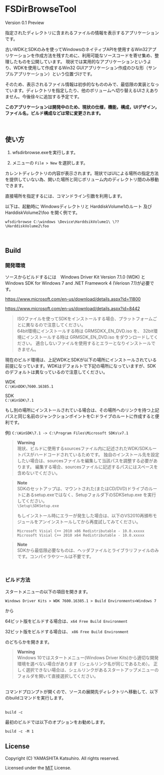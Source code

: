 # FSDirBrowseTool
 
Version 0.1 Preview

指定されたディレクトリに含まれるファイルの情報を表示するアプリケーションです。

古いWDKとSDKのみを使ってWindowsのネイティブAPIを使用するWin32アプリケーションを作成方法を残すために、利用可能なソースコードを寄せ集め、整理したものを公開しています。
現状では実用的なアプリケーションというより、WDKを使用して作成するWin32 GUIアプリケーション作成のひな形（サンプルアプリケーション）という位置づけです。

そのため、表示されるファイル情報は初歩的なもののみで、最低限の実装となっています。ディレクトリを指定したり、他のボリュームへ切り替えるUIさえありません。今後徐々に追加する予定です。

**このアプリケーションは開発中のため、現状の仕様，機能，構成，UIデザイン，ファイル名，ビルド構成などは常に変更されます。**

<br>

## 使い方

1. wfsdirbrowse.exeを実行します。

1. メニューの `File > New` を選択します。

カレントディレクトリの内容が表示されます。現状ではUIによる場所の指定方法を提供していない為、開いた場所と同じボリューム内のディレクトリ間のみ移動できます。

直接場所を指定するには、コマンドライン引数を利用します。

以下は、起動時に Windowsディレクトリと HarddiskVolume1のルート 及び HarddiskVolume2\foo を開く例です。


    wfsdirbrowse C:\windows \Device\HarddsikVolume1\ \??\HarddiskVolume2\foo

<br>

## Build

### 開発環境
ソースからビルドするには　Windows Driver Kit Version 7.1.0 (WDK) と Windows SDK for Windows 7 and .NET Framework 4 (Veriosn 7.1)が必要です。

https://www.microsoft.com/en-us/download/details.aspx?id=11800

https://www.microsoft.com/en-us/download/details.aspx?id=8442

>ISOファイルを使ってSDKをインストールする場合、プラットフォームごとに異なるので注意してください。   
>64bit環境にインストールする時は GRMSDKX_EN_DVD.iso を、
>32bit環境にインストールする時は GRMSDK_EN_DVD.iso をダウンロードしてください。
>適合しないファイルを使用するとエラーとなりインストールできません。



現在のビルド環境は、上記WDKとSDKが以下の場所にインストールされている前提になっています。WDKはデフォルトで下記の場所になっていますが、SDKのデフォルトは異なっているので注意してください。

WDK   
`C:\WinDDK\7600.16385.1`

SDK   
`C:\WinSDK\7.1`

もし別の場所にインストールされている場合は、その場所へのリンクを持つ上記パスと同じ名前のジャンクションポイントをC:ドライブのルートに作成すると便利です。

例)
`C:\WinSDK\7.1 -> C:\Program Files\Microsoft SDKs\v7.1`

>**Warning**   
>現状、ビルドに使用するsourcesファイル内に記述されたWDK/SDKルートパスがハードコードされているためです。
>独自のインストール先を設定したい場合は、sourcesファイルを編集して当該パスを調整する必要があります。
>編集する場合、sourcesファイルに記述するパスにはスペースを含めないでください。

> **Note**   
>SDKのセットアップは、マウントされた(またはCD/DVD)ドライブのルートにあるsetup.exeではなく、Setupフォルダ下のSDKSetup.exe を実行してください。   
> `\Setup\SDKSetup.exe`
>
>
>もしインストール時にエラーが発生した場合は、以下のVS2010再頒布モジュールをアンインストールしてから再度試してみてください。
>
>`Microsoft Visial C++ 2010 x86 Redistributable - 10.0.xxxxx`   
>`Microsoft Visial C++ 2010 x64 Redistributable - 10.0.xxxxx`

> **Note**   
>SDKから最低限必要なものは、ヘッダファイルとライブラリファイルのみです。コンパイラやツールは不要です。


<br>

### ビルド方法
スタートメニューの以下の項目を開きます。

`Windows Driver Kits > WDK 7600.16385.1 > Build Environments>Windows 7`

から

64ビット版をビルドする場合は、`x64 Free Build Environment`

32ビット版をビルドする場合は、 `x86 Free Build Environment`

のどちらかを開きます。

> **Warning**   
Windows 10ではスタートメニュー(Windows Driver Kits)から適切な開発環境を選べない場合があります（シェルリンク名が同じであるため）。
正しく選択できない場合は、シェルリンクがあるスタートアップメニューのフォルダを開いて直接選択してください。

<br>
コマンドプロンプトが開くので、ソースの展開先ディレクトリへ移動して、以下のbuildコマンドを実行します。
<br>
<br>

    build -c

最初のビルドでは以下のオプションをお勧めします。

    build -c -M 1



## License

Copyright (C) YAMASHITA Katsuhiro. All rights reserved.

Licensed under the [MIT](LICENSE) License.
